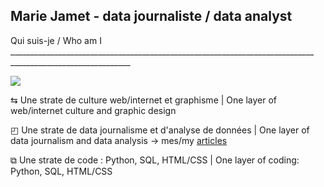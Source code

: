 ## Marie Jamet - data journaliste / data analyst

<!--
**missmee/missmee** is a ✨ _special_ ✨ repository because its `README.md` (this file) appears on your GitHub profile.

Here are some ideas to get you started:

- 🔭 I’m currently working on ...
- 🌱 I’m currently learning ...
- 👯 I’m looking to collaborate on ...
- 🤔 I’m looking for help with ...
- 💬 Ask me about ...
- 📫 How to reach me: ...
- 😄 Pronouns: ...
- ⚡ Fun fact: ...-->

Qui suis-je / Who am I ____________________________________________________________________________ ______________________________

<img src="https://media.licdn.com/dms/image/v2/D4D16AQFeghO8e8VSkw/profile-displaybackgroundimage-shrink_350_1400/profile-displaybackgroundimage-shrink_350_1400/0/1688554243862?e=1747872000&v=beta&t=Bix_Vw53lFzrkeB9NESEyzzz8CdSOzzwmIat727mQk0" />

⇆ Une strate de culture web/internet et graphisme | One layer of web/internet culture and graphic design  

◰ Une strate de data journalisme et d'analyse de données | One layer of data journalism and data analysis -> mes/my <a href="https://github.com/missmee/articles_data_et_datavis_publies">articles</a>    

⧉ Une strate de code : Python, SQL, HTML/CSS | One layer of coding: Python, SQL, HTML/CSS 
